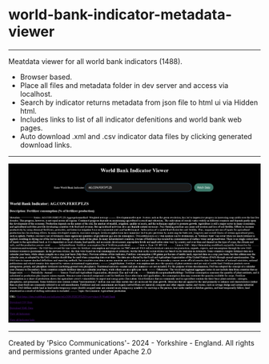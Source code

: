 # world-bank-indicator-metadata-viewer
----------------------------------------------------------------------------------
Meatdata viewer for all world bank indicators (1488).

* Browser based.
* Place all files and metadata folder in dev server and access via localhost.
* Search by indicator returns metadata from json file to html ui via  Hidden html.
* Includes links to list of all indicator defenitions and world bank web pages.
* Auto download .xml and .csv indicator data files by clicking generated download links.

----------------------------------------------------------------------------------- 
![Alt Text](metadata.png)

----------------------------------------------------------------------------------

Created by 'Psico Communications'- 2024 - Yorkshire - England.
All rights and permissions granted under Apache 2.0

